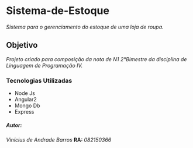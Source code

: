 # Sistema-de-Estoque
<em>Sistema para o gerenciamento do estoque de uma loja de roupa.</em>
<h2>Objetivo</h2>
<i>Projeto criado para composição da nota de N1 2°Bimestre da disciplina de Linguagem de Programação IV.</i>

<h3>Tecnologias Utilizadas</h3>
<ul>
<li>Node Js</li>
<li>Angular2</li>
<li>Mongo Db</li>
<li>Express</li>
</ul>

<h5>Autor:</h5>

<p><em>Vinícius de Andrade Barros</em> <b> RA: </b><i>082150366</i></p>
